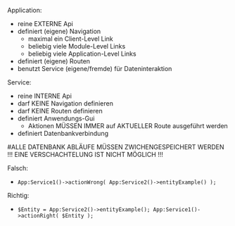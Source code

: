 Application:

- reine EXTERNE Api
- definiert (eigene) Navigation
	- maximal ein Client-Level Link
	- beliebig viele Module-Level Links
	- beliebig viele Application-Level Links
- definiert (eigene) Routen
- benutzt Service (eigene/fremde) für Dateninteraktion

Service:

- reine INTERNE Api
- darf KEINE Navigation definieren
- darf KEINE Routen definieren
- definiert Anwendungs-Gui
	- Aktionen MÜSSEN IMMER auf AKTUELLER Route ausgeführt werden
- definiert Datenbankverbindung

#ALLE DATENBANK ABLÄUFE MÜSSEN ZWICHENGESPEICHERT WERDEN !!! EINE VERSCHACHTELUNG IST NICHT MÖGLICH !!!

Falsch: 

- ```App:Service1()->actionWrong( App:Service2()->entityExample() );```

Richtig: 

- ```$Entity = App:Service2()->entityExample(); App:Service1()->actionRight( $Entity );```
